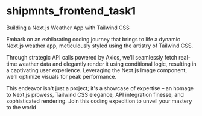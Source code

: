 # shipmnts_frontend_task1

Building a Next.js Weather App with Tailwind CSS

Embark on an exhilarating coding journey that brings to life a dynamic Next.js weather app, meticulously styled using the artistry of Tailwind CSS. 

Through strategic API calls powered by Axios, we'll seamlessly fetch real-time weather data and elegantly render it using conditional logic, resulting in a captivating user experience. Leveraging the Next.js Image component, we'll optimize visuals for peak performance. 

This endeavor isn't just a project; it's a showcase of expertise – an homage to Next.js prowess, Tailwind CSS elegance, API integration finesse, and sophisticated rendering. Join this coding expedition to unveil your mastery to the world
